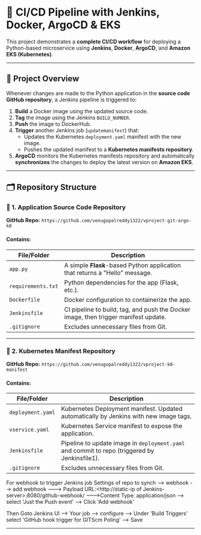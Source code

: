 # 🚀 CI/CD Pipeline with Jenkins, Docker, ArgoCD & EKS

This project demonstrates a **complete CI/CD workflow** for deploying a Python-based microservice using **Jenkins**, **Docker**, **ArgoCD**, and **Amazon EKS (Kubernetes)**.  

---
## 📌 Project Overview

Whenever changes are made to the Python application in the **source code GitHub repository**, a Jenkins pipeline is triggered to:

1. **Build** a Docker image using the updated source code.
2. **Tag** the image using the Jenkins `BUILD_NUMBER`.
3. **Push** the image to DockerHub.
4. **Trigger** another Jenkins job (`updatemanifest`) that:
   - Updates the Kubernetes `deployment.yaml` manifest with the new image.
   - Pushes the updated manifest to a **Kubernetes manifests repository**.
5. **ArgoCD** monitors the Kubernetes manifests repository and automatically **synchronizes** the changes to deploy the latest version on **Amazon EKS**.

---
## 🗂️ Repository Structure

### 🔹 1. Application Source Code Repository  
**GitHub Repo:** `https://github.com/venugopalreddy1322/vproject-git-argo-k8`
#### Contains:
| File/Folder      | Description |
|------------------|-------------|
| `app.py`         | A simple **Flask**-based Python application that returns a "Hello" message. |
| `requirements.txt` | Python dependencies for the app (Flask, etc.). |
| `Dockerfile`     | Docker configuration to containerize the app. |
| `Jenkinsfile`    | CI pipeline to build, tag, and push the Docker image, then trigger manifest update. |
| `.gitignore`     | Excludes unnecessary files from Git. |

---
### 🔹 2. Kubernetes Manifest Repository  
**GitHub Repo:** `https://github.com/venugopalreddy1322/vproject-k8-manifest`

#### Contains:
| File/Folder      | Description |
|------------------|-------------|
| `deployment.yaml`| Kubernetes Deployment manifest. Updated automatically by Jenkins with new image tags. |
| `vservice.yaml`  | Kubernetes Service manifest to expose the application. |
| `Jenkinsfile`    | Pipeline to update image in `deployment.yaml` and commit to repo (triggered by Jenkinsfile1). |
| `.gitignore`     | Excludes unnecessary files from Git. |


For webhook to trigger Jenkins job
Settings of repo to synch --> webhook --> add webhook ---> Payload URL:<http://static-ip of Jenkins-server>:8080/github-webhook/  --->Content Type: application/json --> select 'Just the Push event' --> Click 'Add webhook'

Then Goto Jenkins UI --> Your job --> configure --> Under 'Build Triggers' select 'GitHub hook trigger for GITScm Poling' --> Save

---
